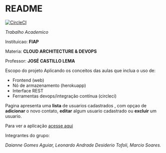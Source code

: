 # README
[![CircleCI](https://circleci.com/gh/biodevs/app-cloud-next/tree/main.svg?style=svg)](https://circleci.com/gh/biodevs/app-cloud-next/tree/main)

*Trabalho  Academico*

Instituicao: **FIAP**

Materia: **CLOUD ARCHITECTURE & DEVOPS**

Professor: **JOSÉ CASTILLO LEMA**

Escopo do projeto
Aplicando os conceitos das aulas
que inclua o uso de:
 - Frontend (web)
 - Nó de armazenamento (herokuapp)
 - Interface REST
 - Ferramentas devops/integração contínua (circleci)

Pagina apresenta uma **lista** de usuarios cadastrados , com opçao de **adicionar** o novo contato, **editar** algum usuario cadastrado ou **excluir** um usuario.

Para ver a aplicação [acesse aqui](https://app-cloud-next.herokuapp.com)

Integrantes do grupo:

*Daianne Gomes Aguiar, Leonardo Andrade Desiderio Tofoli, Marcio Soares.*